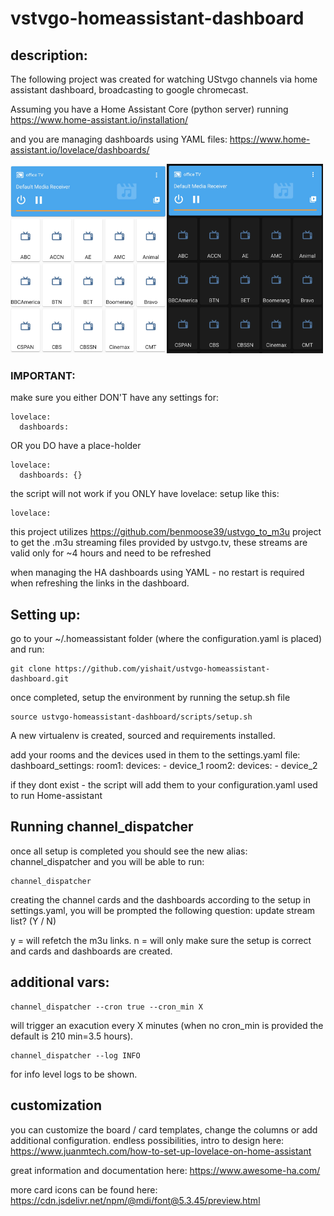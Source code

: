 # vstvgo-homeassistant-dashboard

## description:
The following project was created for watching UStvgo channels via home assistant dashboard, broadcasting to google chromecast. 

Assuming you have a Home Assistant Core (python server) running 
https://www.home-assistant.io/installation/

and you are managing dashboards using YAML files:
https://www.home-assistant.io/lovelace/dashboards/

<img src="https://raw.githubusercontent.com/yishait/ustvgo-homeassistant-dashboard/main/images/demo-light.jpeg" width=250 ><img src="https://raw.githubusercontent.com/yishait/ustvgo-homeassistant-dashboard/main/images/demo-dark.jpeg" width=250 >

### IMPORTANT:
make sure you either DON'T have any settings for:
```
lovelace:
  dashboards:
```

OR you DO have a place-holder
```
lovelace:
  dashboards: {}
```
the script will not work if you ONLY have lovelace: setup like this:
```
lovelace:
```

this project utilizes https://github.com/benmoose39/ustvgo_to_m3u project to get the .m3u streaming files provided by ustvgo.tv, these streams are valid only for ~4 hours and need to be refreshed

when managing the HA dashboards using YAML - no restart is required when refreshing the links in the dashboard.

## Setting up:
go to your ~/.homeassistant folder (where the configuration.yaml is placed)
and run:

```
git clone https://github.com/yishait/ustvgo-homeassistant-dashboard.git
```

once completed, setup the environment by running the setup.sh file
```
source ustvgo-homeassistant-dashboard/scripts/setup.sh
```
A new virtualenv is created, sourced and requirements installed.

add your rooms and the devices used in them to the settings.yaml file:
dashboard_settings:
  room1: 
    devices: 
      - device_1
  room2: 
    devices:
      - device_2

if they dont exist - the script will add them to your configuration.yaml used to run Home-assistant 

## Running channel_dispatcher
once all setup is completed you should see the new alias: channel_dispatcher
and you will be able to run:
```
channel_dispatcher 
```
creating the channel cards and the dashboards according to the setup in settings.yaml, 
you will be prompted the following question:
update stream list? (Y / N)

y = will refetch the m3u links.
n = will only make sure the setup is correct and cards and dashboards are created.

## additional vars:

```
channel_dispatcher --cron true --cron_min X
```
will trigger an exacution every X minutes (when no cron_min is provided the default is 210 min=3.5 hours).

```
channel_dispatcher --log INFO
```
for info level logs to be shown.

## customization

you can customize the board / card templates, change the columns or add additional configuration.
endless possibilities, intro to design here: https://www.juanmtech.com/how-to-set-up-lovelace-on-home-assistant

great information and documentation here: https://www.awesome-ha.com/

more card icons can be found here:
https://cdn.jsdelivr.net/npm/@mdi/font@5.3.45/preview.html